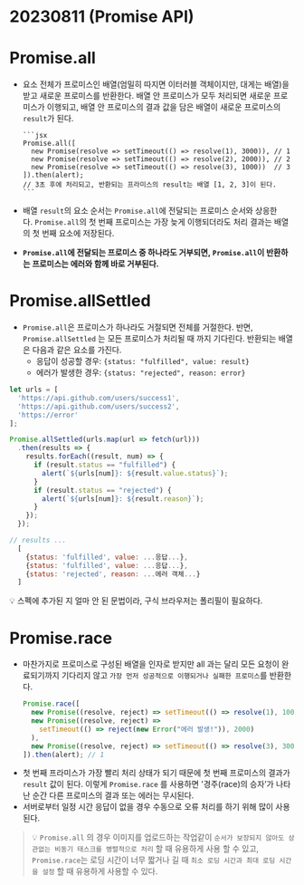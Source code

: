 # 20230811 (Promise API)

# Promise.all

- 요소 전체가 프로미스인 배열(엄밀히 따지면 이터러블 객체이지만, 대게는 배열)을 받고 새로운 프로미스를 반환한다.
  배열 안 프로미스가 모두 처리되면 새로운 프로미스가 이행되고, 배열 안 프로미스의 결과 값을 담은 배열이 새로운 프로미스의 `result`가 된다.

      ```jsx
      Promise.all([
        new Promise(resolve => setTimeout(() => resolve(1), 3000)), // 1
        new Promise(resolve => setTimeout(() => resolve(2), 2000)), // 2
        new Promise(resolve => setTimeout(() => resolve(3), 1000))  // 3
      ]).then(alert);
      // 3초 후에 처리되고, 반환되는 프라미스의 result는 배열 [1, 2, 3]이 된다.
      ```

- 배열 `result`의 요소 순서는 `Promise.all`에 전달되는 프로미스 순서와 상응한다. `Promise.all`의 첫 번째 프로미스는 가장 늦게 이행되더라도 처리 결과는 배열의 첫 번째 요소에 저장된다.
- **`Promise.all`에 전달되는 프로미스 중 하나라도 거부되면, `Promise.all`이 반환하는 프로미스는 에러와 함께 바로 거부된다.**

# Promise.allSettled

- `Promise.all`은 프로미스가 하나라도 거절되면 전체를 거절한다. 반면, `Promise.allSettled` 는 모든 프로미스가 처리될 때 까지 기다린다. 반환되는 배열은 다음과 같은 요소를 가진다.
  - 응답이 성공할 경우: `{status: "fulfilled", value: result}`
  - 에러가 발생한 경우: `{status: "rejected", reason: error}`

```jsx
let urls = [
  'https://api.github.com/users/success1',
  'https://api.github.com/users/success2',
  'https://error'
];

Promise.allSettled(urls.map(url => fetch(url)))
  .then(results => {
    results.forEach((result, num) => {
      if (result.status == "fulfilled") {
        alert(`${urls[num]}: ${result.value.status}`);
      }
      if (result.status == "rejected") {
        alert(`${urls[num]}: ${result.reason}`);
      }
    });
  });

// results ...
  [
    {status: 'fulfilled', value: ...응답...},
    {status: 'fulfilled', value: ...응답...},
    {status: 'rejected', reason: ...에러 객체...}
  ]
```

💡 스펙에 추가된 지 얼마 안 된 문법이라, 구식 브라우저는 폴리필이 필요하다.

# Promise.race

- 마찬가지로 프로미스로 구성된 배열을 인자로 받지만 all 과는 달리 모든 요청이 완료되기까지 기다리지 않고 `가장 먼저 성공적으로 이행되거나 실패한 프로미스`를 반환한다.
  ```jsx
  Promise.race([
    new Promise((resolve, reject) => setTimeout(() => resolve(1), 1000)),
    new Promise((resolve, reject) =>
      setTimeout(() => reject(new Error("에러 발생!")), 2000)
    ),
    new Promise((resolve, reject) => setTimeout(() => resolve(3), 3000)),
  ]).then(alert); // 1
  ```
- 첫 번째 프라미스가 가장 빨리 처리 상태가 되기 때문에 첫 번째 프로미스의 결과가 `result` 값이 된다. 이렇게 `Promise.race` 를 사용하면 '경주(race)의 승자’가 나타난 순간 다른 프로미스의 결과 또는 에러는 무시된다.
- 서버로부터 일정 시간 응답이 없을 경우 수동으로 오류 처리를 하기 위해 많이 사용된다.

> 💡 `Promise.all` 의 경우 이미지를 업로드하는 작업같이 `순서가 보장되지 않아도 상관없는 비동기 태스크를 병렬적으로 처리` 할 때 유용하게 사용 할 수 있고, `Promise.race`는 로딩 시간이 너무 짧거나 길 때 `최소 로딩 시간과 최대 로딩 시간을 설정` 할 때 유용하게 사용할 수 있다.
